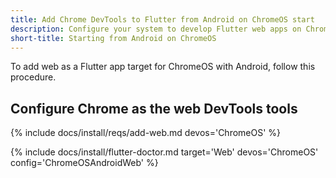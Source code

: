 ```yaml
---
title: Add Chrome DevTools to Flutter from Android on ChromeOS start
description: Configure your system to develop Flutter web apps on ChromeOS.
short-title: Starting from Android on ChromeOS
---
```


To add web as a Flutter app target for ChromeOS with Android,
follow this procedure.

## Configure Chrome as the web DevTools tools

{% include docs/install/reqs/add-web.md devos='ChromeOS' %}

{% include docs/install/flutter-doctor.md
   target='Web'
   devos='ChromeOS'
   config='ChromeOSAndroidWeb' %}
